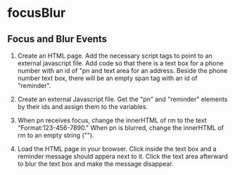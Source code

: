 # focusBlur
## Focus and Blur Events
1. Create an HTML page. Add the necessary script tags to point to an external javascript file. Add code so that there is a text box for a phone number with an id of "pn and text area for an address. Beside the phone number text box, there will be an empty span tag with an id of "reminder".  

2. Create an external Javascript file. Get the "pn" and "reminder" elements by their ids and assign them to the variables. 
3. When pn receives focus, change the innerHTML of rm to the text "Format:123-456-7890." When pn is blurred, change the innerHTML of rm to an empty string ("").
4. Load the HTML page in your browser. Click inside the text box and a reminder message should appera next to it. Click the text area afterward to blur the text box and make the message disappear. 